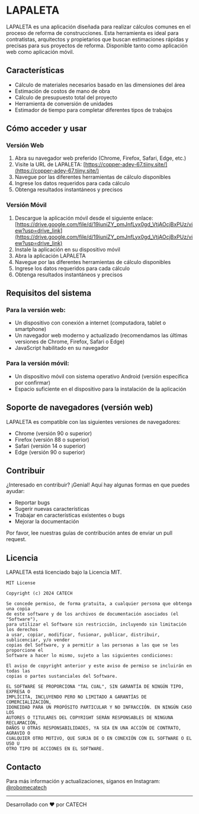 # LAPALETA

LAPALETA es una aplicación diseñada para realizar cálculos comunes en el proceso de reforma de construcciones. Esta herramienta es ideal para contratistas, arquitectos y propietarios que buscan estimaciones rápidas y precisas para sus proyectos de reforma. Disponible tanto como aplicación web como aplicación móvil.

## Características

- Cálculo de materiales necesarios basado en las dimensiones del área
- Estimación de costos de mano de obra
- Cálculo de presupuesto total del proyecto
- Herramienta de conversión de unidades
- Estimador de tiempo para completar diferentes tipos de trabajos

## Cómo acceder y usar

### Versión Web

1. Abra su navegador web preferido (Chrome, Firefox, Safari, Edge, etc.)
2. Visite la URL de LAPALETA: [https://copper-adey-67.tiiny.site/](https://copper-adey-67.tiiny.site/)
3. Navegue por las diferentes herramientas de cálculo disponibles
4. Ingrese los datos requeridos para cada cálculo
5. Obtenga resultados instantáneos y precisos

### Versión Móvil

1. Descargue la aplicación móvil desde el siguiente enlace: [https://drive.google.com/file/d/19iuniZY_pmJnfLyx0gd_VtjAOcjBxPUz/view?usp=drive_link](https://drive.google.com/file/d/19iuniZY_pmJnfLyx0gd_VtjAOcjBxPUz/view?usp=drive_link)
2. Instale la aplicación en su dispositivo móvil
3. Abra la aplicación LAPALETA
4. Navegue por las diferentes herramientas de cálculo disponibles
5. Ingrese los datos requeridos para cada cálculo
6. Obtenga resultados instantáneos y precisos

## Requisitos del sistema

### Para la versión web:
- Un dispositivo con conexión a internet (computadora, tablet o smartphone)
- Un navegador web moderno y actualizado (recomendamos las últimas versiones de Chrome, Firefox, Safari o Edge)
- JavaScript habilitado en su navegador

### Para la versión móvil:
- Un dispositivo móvil con sistema operativo Android (versión específica por confirmar)
- Espacio suficiente en el dispositivo para la instalación de la aplicación

## Soporte de navegadores (versión web)

LAPALETA es compatible con las siguientes versiones de navegadores:

- Chrome (versión 90 o superior)
- Firefox (versión 88 o superior)
- Safari (versión 14 o superior)
- Edge (versión 90 o superior)

## Contribuir

¿Interesado en contribuir? ¡Genial! Aquí hay algunas formas en que puedes ayudar:

- Reportar bugs
- Sugerir nuevas características
- Trabajar en características existentes o bugs
- Mejorar la documentación

Por favor, lee nuestras guías de contribución antes de enviar un pull request.

## Licencia

LAPALETA está licenciado bajo la Licencia MIT.

```
MIT License

Copyright (c) 2024 CATECH

Se concede permiso, de forma gratuita, a cualquier persona que obtenga una copia
de este software y de los archivos de documentación asociados (el "Software"),
para utilizar el Software sin restricción, incluyendo sin limitación los derechos
a usar, copiar, modificar, fusionar, publicar, distribuir, sublicenciar, y/o vender
copias del Software, y a permitir a las personas a las que se les proporcione el 
Software a hacer lo mismo, sujeto a las siguientes condiciones:

El aviso de copyright anterior y este aviso de permiso se incluirán en todas las
copias o partes sustanciales del Software.

EL SOFTWARE SE PROPORCIONA "TAL CUAL", SIN GARANTÍA DE NINGÚN TIPO, EXPRESA O
IMPLÍCITA, INCLUYENDO PERO NO LIMITADO A GARANTÍAS DE COMERCIALIZACIÓN,
IDONEIDAD PARA UN PROPÓSITO PARTICULAR Y NO INFRACCIÓN. EN NINGÚN CASO LOS
AUTORES O TITULARES DEL COPYRIGHT SERÁN RESPONSABLES DE NINGUNA RECLAMACIÓN,
DAÑOS U OTRAS RESPONSABILIDADES, YA SEA EN UNA ACCIÓN DE CONTRATO, AGRAVIO O
CUALQUIER OTRO MOTIVO, QUE SURJA DE O EN CONEXIÓN CON EL SOFTWARE O EL USO U
OTRO TIPO DE ACCIONES EN EL SOFTWARE.
```

## Contacto

Para más información y actualizaciones, síganos en Instagram: [@robomecatech](https://www.instagram.com/robomecatech)

---

Desarrollado con ❤️ por CATECH
